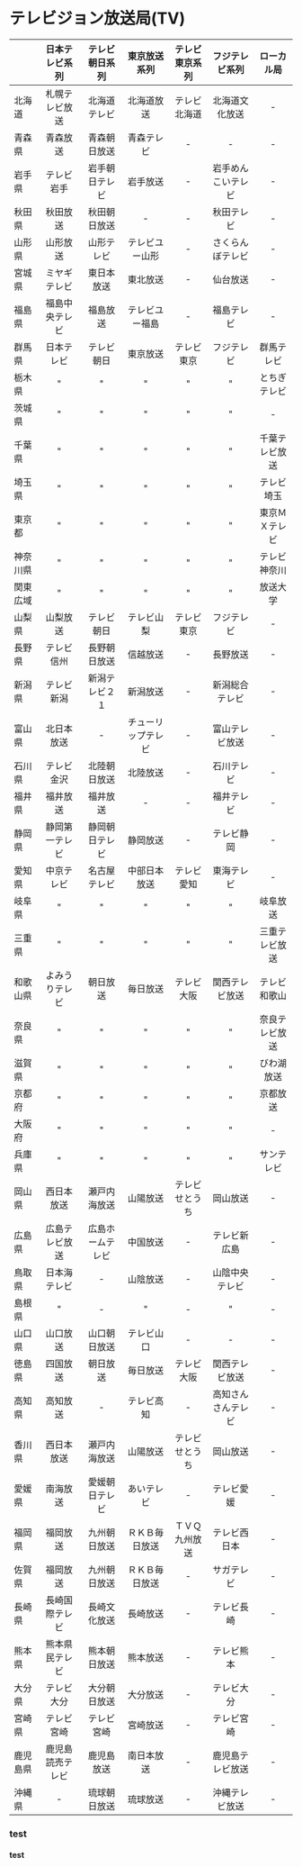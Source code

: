 <!-- START doctoc generated TOC please keep comment here to allow auto update -->
<!-- DON'T EDIT THIS SECTION, INSTEAD RE-RUN doctoc TO UPDATE -->
<!-- END doctoc generated TOC please keep comment here to allow auto update -->

# テレビジョン放送局(TV)
||日本テレビ系列|テレビ朝日系列|東京放送系列|テレビ東京系列|フジテレビ系列|ローカル局|
|:-|:-:|:-:|:-:|:-:|:-:|:-:|
|北海道|札幌テレビ放送|北海道テレビ|北海道放送|テレビ北海道|北海道文化放送|-|
|青森県|青森放送|青森朝日放送|青森テレビ|-|-|-|
|岩手県|テレビ岩手|岩手朝日テレビ|岩手放送|-|岩手めんこいテレビ|-|
|秋田県|秋田放送|秋田朝日放送|-|-|秋田テレビ|-|
|山形県|山形放送|山形テレビ|テレビユー山形|-|さくらんぼテレビ|-|
|宮城県|ミヤギテレビ|東日本放送|東北放送|-|仙台放送|-|
|福島県|福島中央テレビ|福島放送|テレビユー福島|-|福島テレビ|-|
|群馬県|日本テレビ|テレビ朝日|東京放送|テレビ東京|フジテレビ|群馬テレビ|
|栃木県|"|"|"|"|"|とちぎテレビ|
|茨城県|"|"|"|"|"|-|
|千葉県|"|"|"|"|"|千葉テレビ放送|
|埼玉県|"|"|"|"|"|テレビ埼玉|
|東京都|"|"|"|"|"|東京ＭＸテレビ|
|神奈川県|"|"|"|"|"|テレビ神奈川|
|関東広域|"|"|"|"|"|放送大学|
|山梨県|山梨放送|テレビ朝日|テレビ山梨|テレビ東京|フジテレビ|-|
|長野県|テレビ信州|長野朝日放送|信越放送|-|長野放送|-|
|新潟県|テレビ新潟|新潟テレビ２１|新潟放送|-|新潟総合テレビ|-|
|富山県|北日本放送|-|チューリップテレビ|-|富山テレビ放送|-|
|石川県|テレビ金沢|北陸朝日放送|北陸放送|-|石川テレビ|-|
|福井県|福井放送|福井放送|-|-|福井テレビ|-|
|静岡県|静岡第一テレビ|静岡朝日テレビ|静岡放送|-|テレビ静岡|-|
|愛知県|中京テレビ|名古屋テレビ|中部日本放送|テレビ愛知|東海テレビ|-|
|岐阜県|"|"|"|"|"|岐阜放送|
|三重県|"|"|"|"|"|三重テレビ放送|
|和歌山県|よみうりテレビ|朝日放送|毎日放送|テレビ大阪|関西テレビ放送|テレビ和歌山|
|奈良県|"|"|"|"|"|奈良テレビ放送|
|滋賀県|"|"|"|"|"|びわ湖放送|
|京都府|"|"|"|"|"|京都放送|
|大阪府|"|"|"|"|"|-|
|兵庫県|"|"|"|"|"|サンテレビ|
|岡山県|西日本放送|瀬戸内海放送|山陽放送|テレビせとうち|岡山放送|-|
|広島県|広島テレビ放送|広島ホームテレビ|中国放送|-|テレビ新広島|-|
|鳥取県|日本海テレビ|-|山陰放送|-|山陰中央テレビ|-|
|島根県|"|-|"|-|"|-|
|山口県|山口放送|山口朝日放送|テレビ山口|-|-|-|
|徳島県|四国放送|朝日放送|毎日放送|テレビ大阪|関西テレビ放送|-|
|高知県|高知放送|-|テレビ高知|-|高知さんさんテレビ|-|
|香川県|西日本放送|瀬戸内海放送|山陽放送|テレビせとうち|岡山放送|-|
|愛媛県|南海放送|愛媛朝日テレビ|あいテレビ|-|テレビ愛媛|-|
|福岡県|福岡放送|九州朝日放送|ＲＫＢ毎日放送|ＴＶＱ九州放送|テレビ西日本|-|
|佐賀県|福岡放送|九州朝日放送|ＲＫＢ毎日放送|-|サガテレビ|-|
|長崎県|長崎国際テレビ|長崎文化放送|長崎放送|-|テレビ長崎|-|
|熊本県|熊本県民テレビ|熊本朝日放送|熊本放送|-|テレビ熊本|-|
|大分県|テレビ大分|大分朝日放送|大分放送|-|テレビ大分|-|
|宮崎県|テレビ宮崎|テレビ宮崎|宮崎放送|-|テレビ宮崎|-|
|鹿児島県|鹿児島読売テレビ|鹿児島放送|南日本放送|-|鹿児島テレビ放送|-|
|沖縄県|-|琉球朝日放送|琉球放送|-|沖縄テレビ放送|-|

### test

#### test